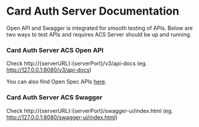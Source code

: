 # Card Auth Server Documentation

Open API and Swagger is integrated for smooth testing of APIs.
Below are two ways to test APIs and requires ACS Server should be up and running.


### Card Auth Server ACS Open API
Check http://{serverURL}:{serverPort}/v3/api-docs (eg. http://127.0.0.1:8080/v3/api-docs)

You can also find Open Spec APIs [here](./open_api_spec.json).

### Card Auth Server ACS Swagger
Check http://{serverURL}:{serverPort}/swagger-ui/index.html (eg. http://127.0.0.1:8080/swagger-ui/index.html)